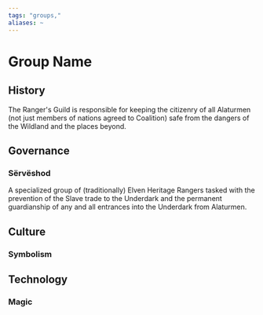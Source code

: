 ```yaml
---
tags: "groups,"
aliases: ~
---
```


# Group Name

## History

The Ranger's Guild is responsible for keeping the citizenry of all Alaturmen (not just members of nations agreed to Coalition) safe from the dangers of the Wildland and the places beyond.

## Governance

### Sërvëshod

A specialized group of (traditionally) Elven Heritage Rangers tasked with the prevention of the Slave trade to the Underdark and the permanent guardianship of any and all entrances into the Underdark from Alaturmen.

## Culture

### Symbolism

## Technology

### Magic

